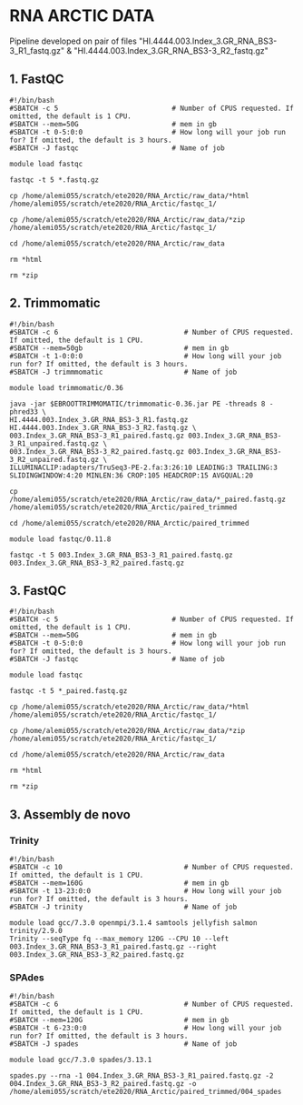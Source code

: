 # RNA ARCTIC DATA
Pipeline developed on pair of files "HI.4444.003.Index_3.GR_RNA_BS3-3_R1_fastq.gz" & "HI.4444.003.Index_3.GR_RNA_BS3-3_R2_fastq.gz"

## 1. FastQC

    #!/bin/bash
    #SBATCH -c 5                            # Number of CPUS requested. If omitted, the default is 1 CPU.
    #SBATCH --mem=50G                       # mem in gb
    #SBATCH -t 0-5:0:0                      # How long will your job run for? If omitted, the default is 3 hours.
    #SBATCH -J fastqc                       # Name of job

    module load fastqc

    fastqc -t 5 *.fastq.gz

    cp /home/alemi055/scratch/ete2020/RNA_Arctic/raw_data/*html /home/alemi055/scratch/ete2020/RNA_Arctic/fastqc_1/

    cp /home/alemi055/scratch/ete2020/RNA_Arctic/raw_data/*zip /home/alemi055/scratch/ete2020/RNA_Arctic/fastqc_1/

    cd /home/alemi055/scratch/ete2020/RNA_Arctic/raw_data

    rm *html

    rm *zip
    
## 2. Trimmomatic

    #!/bin/bash
    #SBATCH -c 6                               # Number of CPUS requested. If omitted, the default is 1 CPU.
    #SBATCH --mem=50gb                         # mem in gb
    #SBATCH -t 1-0:0:0                         # How long will your job run for? If omitted, the default is 3 hours.
    #SBATCH -J trimmmomatic                    # Name of job

    module load trimmomatic/0.36

    java -jar $EBROOTTRIMMOMATIC/trimmomatic-0.36.jar PE -threads 8 -phred33 \
    HI.4444.003.Index_3.GR_RNA_BS3-3_R1.fastq.gz HI.4444.003.Index_3.GR_RNA_BS3-3_R2.fastq.gz \
    003.Index_3.GR_RNA_BS3-3_R1_paired.fastq.gz 003.Index_3.GR_RNA_BS3-3_R1_unpaired.fastq.gz \
    003.Index_3.GR_RNA_BS3-3_R2_paired.fastq.gz 003.Index_3.GR_RNA_BS3-3_R2_unpaired.fastq.gz \
    ILLUMINACLIP:adapters/TruSeq3-PE-2.fa:3:26:10 LEADING:3 TRAILING:3 SLIDINGWINDOW:4:20 MINLEN:36 CROP:105 HEADCROP:15 AVGQUAL:20

    cp /home/alemi055/scratch/ete2020/RNA_Arctic/raw_data/*_paired.fastq.gz /home/alemi055/scratch/ete2020/RNA_Arctic/paired_trimmed

    cd /home/alemi055/scratch/ete2020/RNA_Arctic/paired_trimmed

    module load fastqc/0.11.8

    fastqc -t 5 003.Index_3.GR_RNA_BS3-3_R1_paired.fastq.gz 003.Index_3.GR_RNA_BS3-3_R2_paired.fastq.gz

## 3. FastQC

    #!/bin/bash
    #SBATCH -c 5                            # Number of CPUS requested. If omitted, the default is 1 CPU.
    #SBATCH --mem=50G                       # mem in gb
    #SBATCH -t 0-5:0:0                      # How long will your job run for? If omitted, the default is 3 hours.
    #SBATCH -J fastqc                       # Name of job

    module load fastqc

    fastqc -t 5 *_paired.fastq.gz

    cp /home/alemi055/scratch/ete2020/RNA_Arctic/raw_data/*html /home/alemi055/scratch/ete2020/RNA_Arctic/fastqc_1/

    cp /home/alemi055/scratch/ete2020/RNA_Arctic/raw_data/*zip /home/alemi055/scratch/ete2020/RNA_Arctic/fastqc_1/

    cd /home/alemi055/scratch/ete2020/RNA_Arctic/raw_data

    rm *html

    rm *zip
    
## 3. Assembly de novo

### Trinity

    #!/bin/bash
    #SBATCH -c 10                              # Number of CPUS requested. If omitted, the default is 1 CPU.
    #SBATCH --mem=160G                         # mem in gb
    #SBATCH -t 13-23:0:0                       # How long will your job run for? If omitted, the default is 3 hours.
    #SBATCH -J trinity                 		   # Name of job

    module load gcc/7.3.0 openmpi/3.1.4 samtools jellyfish salmon trinity/2.9.0
    Trinity --seqType fq --max_memory 120G --CPU 10 --left 003.Index_3.GR_RNA_BS3-3_R1_paired.fastq.gz --right 003.Index_3.GR_RNA_BS3-3_R2_paired.fastq.gz

### SPAdes

    #!/bin/bash
    #SBATCH -c 6                               # Number of CPUS requested. If omitted, the default is 1 CPU.
    #SBATCH --mem=120G                         # mem in gb
    #SBATCH -t 6-23:0:0                        # How long will your job run for? If omitted, the default is 3 hours.
    #SBATCH -J spades                  	       # Name of job

    module load gcc/7.3.0 spades/3.13.1

    spades.py --rna -1 004.Index_3.GR_RNA_BS3-3_R1_paired.fastq.gz -2 004.Index_3.GR_RNA_BS3-3_R2_paired.fastq.gz -o /home/alemi055/scratch/ete2020/RNA_Arctic/paired_trimmed/004_spades
